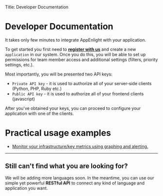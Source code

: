 Title: Developer Documentation

# Developer Documentation

It takes only few minutes to integrate AppEnlight with your application.

To get started you first need to [**register with us**](/register) and create a new `application` in our system.
Once you do this, you will be able to set up permissions for team member access and
additional settings (filters, priority settings, etc.).

Most importantly, you will be presented two API keys:

* `Private API key` - it is used to authorize all of your server-side clients (Python, PHP, Ruby etc.)
* `Public API key` - it is used to authorize all of your frontend clients (javascript)

After you've obtained your keys, you can proceed to configure your application with one of
the clients.

# Practical usage examples

* [Monitor your infrastructure/key metrics using graphing and alerting.](/page/usage-examples/monitoring-metrics)

----

## Still can't find what you are looking for?

We will be adding more languages soon. In the meantime, you can use
our simple yet powerful **RESTful API** to 
connect any kind of language and application you want.
